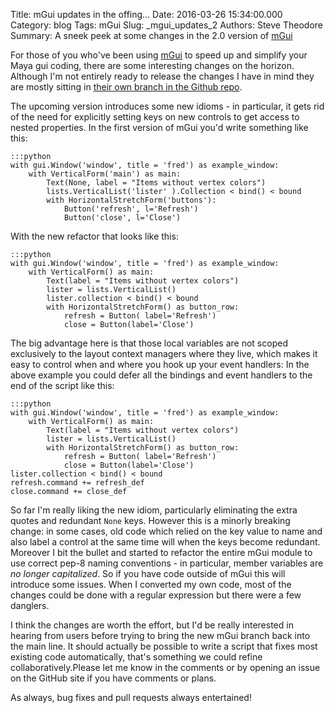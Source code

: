 Title: mGui updates in the offing...
Date: 2016-03-26 15:34:00.000
Category: blog
Tags: mGui
Slug: _mgui_updates_2
Authors: Steve Theodore
Summary: A sneek peek at some changes in the 2.0 version of [mGui](https://github.com/theodox/mGui)

For those of you who've been using [mGui](https://github.com/theodox/mGui) to speed up and simplify your Maya gui coding, there are some interesting changes on the horizon. Although I'm not entirely ready to release the changes I have in mind they are mostly sitting in [their own branch in the Github repo](https://github.com/theodox/mGui/tree/remove_keys). 

The upcoming version introduces some new idioms - in particular, it gets rid of the need for explicitly setting keys on new controls to get access to nested properties. In the first version of mGui you'd write something like this:
    
    
    :::python
    with gui.Window('window', title = 'fred') as example_window:  
        with VerticalForm('main') as main:  
            Text(None, label = "Items without vertex colors")  
            lists.VerticalList('lister' ).Collection < bind() < bound    
            with HorizontalStretchForm('buttons'):  
                Button('refresh', l='Refresh')  
                Button('close', l='Close')  

With the new refactor that looks like this:
    
    :::python
    with gui.Window('window', title = 'fred') as example_window:  
        with VerticalForm() as main:  
            Text(label = "Items without vertex colors")  
            lister = lists.VerticalList()  
            lister.collection < bind() < bound    
            with HorizontalStretchForm() as button_row:  
                refresh = Button( label='Refresh')  
                close = Button(label='Close')  


The big advantage here is that those local variables are not scoped exclusively to the layout context managers where they live, which makes it easy to control when and where you hook up your event handlers: In the above example you could defer all the bindings and event handlers to the end of the script like this:
    
    
    :::python
    with gui.Window('window', title = 'fred') as example_window:  
        with VerticalForm() as main:  
            Text(label = "Items without vertex colors")  
            lister = lists.VerticalList()  
            with HorizontalStretchForm() as button_row:  
                refresh = Button( label='Refresh')  
                close = Button(label='Close')  
    lister.collection < bind() < bound  
    refresh.command += refresh_def  
    close.command += close_def  
    

So far I'm really liking the new idiom, particularly eliminating the extra quotes and redundant `None` keys. However this is a minorly breaking change: in some cases, old code which relied on the key value to name and also label a control at the same time will when the keys become redundant. Moreover I bit the bullet and started to refactor the entire mGui module to use correct pep-8 naming conventions - in particular, member variables are _no longer capitalized_. So if you have code outside of mGui this will introduce some issues. When I converted my own code, most of the changes could be done with a regular expression but there were a few danglers.

I think the changes are worth the effort, but I'd be really interested in hearing from users before trying to bring the new mGui branch back into the main line. It should actually be possible to write a script that fixes most existing code automatically, that's something we could refine collaboratively.Please let me know in the comments or by opening an issue on the GitHub site if you have comments or plans. 

As always, bug fixes and pull requests always entertained!

